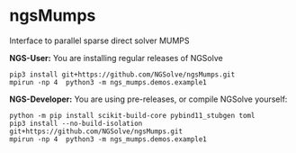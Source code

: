 # ngsMumps
Interface to parallel sparse direct solver MUMPS


**NGS-User:** You are installing regular releases of NGSolve 

    pip3 install git+https://github.com/NGSolve/ngsMumps.git
    mpirun -np 4  python3 -m ngs_mumps.demos.example1

**NGS-Developer:** You are using pre-releases, or compile NGSolve yourself:

    python -m pip install scikit-build-core pybind11_stubgen toml
    pip3 install --no-build-isolation git+https://github.com/NGSolve/ngsMumps.git
    mpirun -np 4  python3 -m ngs_mumps.demos.example1
